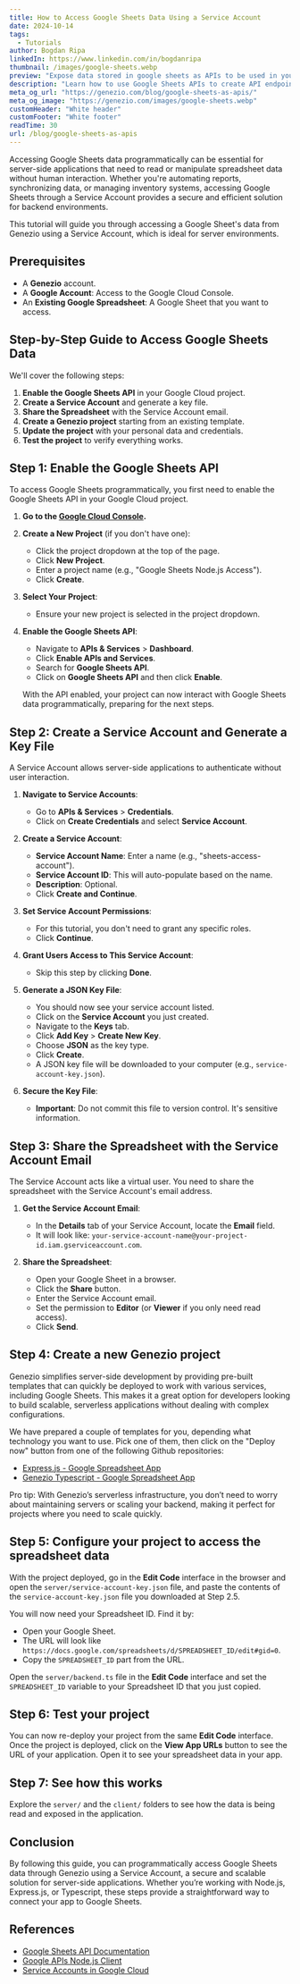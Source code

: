 ```yaml
---
title: How to Access Google Sheets Data Using a Service Account
date: 2024-10-14
tags:
  - Tutorials
author: Bogdan Ripa
linkedIn: https://www.linkedin.com/in/bogdanripa
thumbnail: /images/google-sheets.webp
preview: "Expose data stored in google sheets as APIs to be used in your Genezio projects."
description: "Learn how to use Google Sheets APIs to create API endpoints. Follow our detailed guide."
meta_og_url: "https://genezio.com/blog/google-sheets-as-apis/"
meta_og_image: "https://genezio.com/images/google-sheets.webp"
customHeader: "White header"
customFooter: "White footer"
readTime: 30
url: /blog/google-sheets-as-apis
---
```


Accessing Google Sheets data programmatically can be essential for server-side applications that need to read or manipulate spreadsheet data without human interaction. Whether you're automating reports, synchronizing data, or managing inventory systems, accessing Google Sheets through a Service Account provides a secure and efficient solution for backend environments.

This tutorial will guide you through accessing a Google Sheet's data from Genezio using a Service Account, which is ideal for server environments.

## Prerequisites

- A **Genezio** account.
- A **Google Account**: Access to the Google Cloud Console.
- An **Existing Google Spreadsheet**: A Google Sheet that you want to access.

## Step-by-Step Guide to Access Google Sheets Data

We'll cover the following steps:

1. **Enable the Google Sheets API** in your Google Cloud project.
2. **Create a Service Account** and generate a key file.
3. **Share the Spreadsheet** with the Service Account email.
4. **Create a Genezio project** starting from an existing template.
5. **Update the project** with your personal data and credentials.
6. **Test the project** to verify everything works.

## Step 1: Enable the Google Sheets API

To access Google Sheets programmatically, you first need to enable the Google Sheets API in your Google Cloud project.

1. **Go to the [Google Cloud Console](https://console.cloud.google.com/).**

2. **Create a New Project** (if you don't have one):

   - Click the project dropdown at the top of the page.
   - Click **New Project**.
   - Enter a project name (e.g., "Google Sheets Node.js Access").
   - Click **Create**.

3. **Select Your Project**:

   - Ensure your new project is selected in the project dropdown.

4. **Enable the Google Sheets API**:

   - Navigate to **APIs & Services** > **Dashboard**.
   - Click **Enable APIs and Services**.
   - Search for **Google Sheets API**.
   - Click on **Google Sheets API** and then click **Enable**.

   With the API enabled, your project can now interact with Google Sheets data programmatically, preparing for the next steps.

## Step 2: Create a Service Account and Generate a Key File

A Service Account allows server-side applications to authenticate without user interaction.

1. **Navigate to Service Accounts**:

   - Go to **APIs & Services** > **Credentials**.
   - Click on **Create Credentials** and select **Service Account**.

2. **Create a Service Account**:

   - **Service Account Name**: Enter a name (e.g., "sheets-access-account").
   - **Service Account ID**: This will auto-populate based on the name.
   - **Description**: Optional.
   - Click **Create and Continue**.

3. **Set Service Account Permissions**:

   - For this tutorial, you don't need to grant any specific roles.
   - Click **Continue**.

4. **Grant Users Access to This Service Account**:

   - Skip this step by clicking **Done**.

5. **Generate a JSON Key File**:

   - You should now see your service account listed.
   - Click on the **Service Account** you just created.
   - Navigate to the **Keys** tab.
   - Click **Add Key** > **Create New Key**.
   - Choose **JSON** as the key type.
   - Click **Create**.
   - A JSON key file will be downloaded to your computer (e.g., `service-account-key.json`).

6. **Secure the Key File**:

   - **Important**: Do not commit this file to version control. It's sensitive information.

## Step 3: Share the Spreadsheet with the Service Account Email

The Service Account acts like a virtual user. You need to share the spreadsheet with the Service Account's email address.

1. **Get the Service Account Email**:

   - In the **Details** tab of your Service Account, locate the **Email** field.
   - It will look like: `your-service-account-name@your-project-id.iam.gserviceaccount.com`.

2. **Share the Spreadsheet**:

   - Open your Google Sheet in a browser.
   - Click the **Share** button.
   - Enter the Service Account email.
   - Set the permission to **Editor** (or **Viewer** if you only need read access).
   - Click **Send**.

## Step 4: Create a new Genezio project

Genezio simplifies server-side development by providing pre-built templates that can quickly be deployed to work with various services, including Google Sheets. This makes it a great option for developers looking to build scalable, serverless applications without dealing with complex configurations.

We have prepared a couple of templates for you, depending what technology you want to use. Pick one of them, then click on the "Deploy now" button from one of the following Github repositories:

- [Express.js - Google Spreadsheet App](https://github.com/Genez-io/google-sheets-as-apis-expressjs?tab=readme-ov-file#deploy)
- [Genezio Typescript - Google Spreadsheet App](https://github.com/Genez-io/google-sheets-as-apis-typesafe?tab=readme-ov-file#deploy)

Pro tip: With Genezio’s serverless infrastructure, you don’t need to worry about maintaining servers or scaling your backend, making it perfect for projects where you need to scale quickly.

## Step 5: Configure your project to access the spreadsheet data

With the project deployed, go in the **Edit Code** interface in the browser and open the `server/service-account-key.json` file, and paste the contents of the `service-account-key.json` file you downloaded at Step 2.5.

You will now need your Spreadsheet ID. Find it by:

- Open your Google Sheet.
- The URL will look like `https://docs.google.com/spreadsheets/d/SPREADSHEET_ID/edit#gid=0`.
- Copy the `SPREADSHEET_ID` part from the URL.

Open the `server/backend.ts` file in the **Edit Code** interface and set the `SPREADSHEET_ID` variable to your Spreadsheet ID that you just copied.

## Step 6: Test your project

You can now re-deploy your project from the same **Edit Code** interface. Once the project is deployed, click on the **View App URLs** button to see the URL of your application. Open it to see your spreadsheet data in your app.

## Step 7: See how this works

Explore the `server/` and the `client/` folders to see how the data is being read and exposed in the application.

## Conclusion

By following this guide, you can programmatically access Google Sheets data through Genezio using a Service Account, a secure and scalable solution for server-side applications. Whether you’re working with Node.js, Express.js, or Typescript, these steps provide a straightforward way to connect your app to Google Sheets.

## References

- [Google Sheets API Documentation](https://developers.google.com/sheets/api)
- [Google APIs Node.js Client](https://github.com/googleapis/google-api-nodejs-client)
- [Service Accounts in Google Cloud](https://cloud.google.com/iam/docs/service-accounts)
